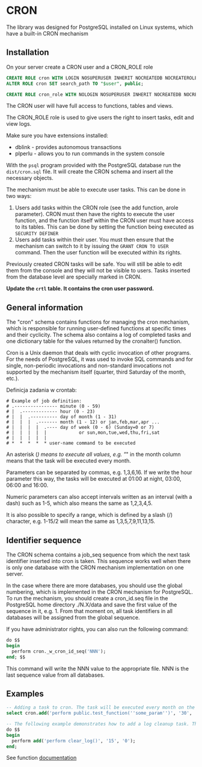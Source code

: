 # CRON

The library was designed for PostgreSQL installed on Linux systems, which have a built-in CRON mechanism

## Installation

On your server create a CRON user and a CRON_ROLE role
```sql
CREATE ROLE cron WITH LOGIN NOSUPERUSER INHERIT NOCREATEDB NOCREATEROLE NOREPLICATION NOBYPASSRLS PASSWORD 'cron';
ALTER ROLE cron SET search_path TO "$user", public;
```
```sql
CREATE ROLE cron_role WITH NOLOGIN NOSUPERUSER INHERIT NOCREATEDB NOCREATEROLE NOREPLICATION NOBYPASSRLS;
```

The CRON user will have full access to functions, tables and views.

The CRON_ROLE role is used to give users the right to insert tasks, edit and view logs.

Make sure you have extensions installed:
* dblink - provides autonomous transactions
* plperlu - allows you to run commands in the system console

With the `psql` program provided with the PostgreSQL database run the `dist/cron.sql` file. It will create the CRON schema and insert all the necessary objects.

The mechanism must be able to execute user tasks. This can be done in two ways:
1. Users add tasks within the CRON role (see the add function, arole parameter). CRON must then have the rights to execute the user function, and the function itself within the CRON user must have access to its tables. This can be done by setting the function being executed as `SECURITY DEFINER`
2. Users add tasks within their user. You must then ensure that the mechanism can switch to it by issuing the `GRANT CRON TO USER` command. Then the user function will be executed within its rights.

Previously created CRON tasks will be safe. You will still be able to edit them from the console and they will not be visible to users. Tasks inserted from the database level are specially marked in CRON.

**Update the `crtl` table. It contains the cron user password.**

## General information

The "cron" schema contains functions for managing the cron mechanism, which is responsible for running user-defined functions at specific times and their cyclicity. The schema also contains a log of completed tasks and one dictionary table for the values ​​returned by the cronalter() function.

Cron is a Unix daemon that deals with cyclic invocation of other programs. For the needs of PostgreSQL, it was used to invoke SQL commands and for single, non-periodic invocations and non-standard invocations not supported by the mechanism itself (quarter, third Saturday of the month, etc.).

Definicja zadania w crontab:
```
# Example of job definition:
# .---------------- minute (0 - 59)
# |  .------------- hour (0 - 23)
# |  |  .---------- day of month (1 - 31)
# |  |  |  .------- month (1 - 12) or jan,feb,mar,apr ...
# |  |  |  |  .---- day of week (0 - 6) (Sunday=0 or 7) 
# |  |  |  |  |            or sun,mon,tue,wed,thu,fri,sat
# |  |  |  |  |
# *  *  *  *  * user-name command to be executed
```

An asterisk (*) means to execute all values, e.g. "*" in the month column means that the task will be executed every month.

Parameters can be separated by commas, e.g. 1,3,6,16. If we write the hour parameter this way, the tasks will be executed at 01:00 at night, 03:00, 06:00 and 16:00.

Numeric parameters can also accept intervals written as an interval (with a dash) such as 1-5, which also means the same as 1,2,3,4,5.

It is also possible to specify a range, which is defined by a slash (/) character, e.g. 1-15/2 will mean the same as 1,3,5,7,9,11,13,15.

## Identifier sequence

The CRON schema contains a job_seq sequence from which the next task identifier inserted into cron is taken. This sequence works well when there is only one database with the CRON mechanism implementation on one server.

In the case where there are more databases, you should use the global numbering, which is implemented in the CRON mechanism for PostgreSQL. To run the mechanism, you should create a cron_id.seq file in the PostgreSQL home directory ./N.X/data and save the first value of the sequence in it, e.g. 1. From that moment on, all task identifiers in all databases will be assigned from the global sequence.

If you have administrator rights, you can also run the following command:
```sql
do $$
begin
  perform cron._w_cron_id_seq('NNN');
end; $$
```
This command will write the NNN value to the appropriate file. NNN is the last sequence value from all databases.

## Examples

```sql
-- Adding a task to cron. The task will be executed every month on the 6th of the month at 15:30.
select cron.add('perform public.test_function(''some_param'')', '30', '15', '6');
```

```sql
-- The following example demonstrates how to add a log cleanup task. This task will be executed every day at 0:15.
do $$
begin
  perform add('perform clear_log()', '15', '0');
end;
```

See function [documentation](doc/cron_pl.md)
